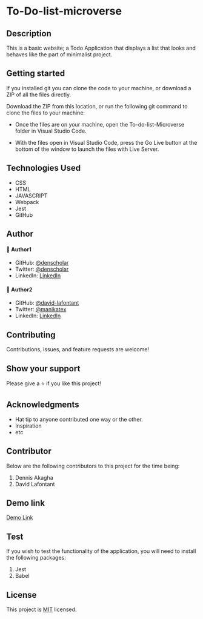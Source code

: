 # To-Do-list-microverse

## Description
This is a basic website; a Todo Application that displays a list that looks and behaves like the part of minimalist project.


## Getting started
If you installed git you can clone the code to your machine, or download a ZIP of all the files directly.

Download the ZIP from this location, or run the following git command to clone the files to your machine:

* Once the files are on your machine, open the To-do-list-Microverse folder in Visual Studio Code.

* With the files open in Visual Studio Code, press the Go Live button at the bottom of the window to launch the files with Live Server.

## Technologies Used
* CSS
* HTML
* JAVASCRIPT
* Webpack
* Jest
* GitHub

## Author

#### 👤 Author1
- GitHub: [@denscholar](https://github.com/denscholar)
- Twitter: [@denscholar](https://twitter.com/dennisakagha)
- LinkedIn: [LinkedIn](https://www.linkedin.com/in/dennisakagha/)


#### 👤 Author2
- GitHub: [@david-lafontant](https://github.com/david-lafontant)
- Twitter: [@manikatex](https://twitter.com/manikatex
)
- LinkedIn: [LinkedIn](https://www.linkedin.com/in/david-lafontant-97636251/
)

## Contributing 
Contributions, issues, and feature requests are welcome!

## Show your support
Please give a ⭐️ if you like this project! 

## Acknowledgments
- Hat tip to anyone contributed one way or the other.
- Inspiration
- etc

## Contributor
Below are the following contributors to this project for the time being:
1. Dennis Akagha
2. David Lafontant

## Demo link

[Demo Link](https://denscholar.github.io/To-Do-list-microverse/)

## Test 
If you wish to test the functionality of the application, you will need to install the following packages:
1. Jest
2. Babel

## License
This project is [MIT](https://github.com/microverseinc/readme-template/blob/master/MIT.md) licensed.
